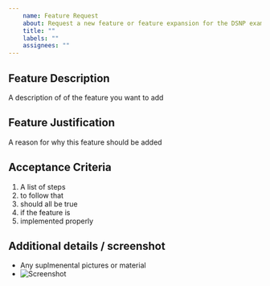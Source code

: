 ```yaml
---
    name: Feature Request
    about: Request a new feature or feature expansion for the DSNP example client
    title: ""
    labels: ""
    assignees: ""
---
```



Feature Description
---------------
A description of of the feature you want to add


Feature Justification
---------------
A reason for why this feature should be added


Acceptance Criteria
---------------
1. A list of steps
2. to follow that 
3. should all be true
4. if the feature is 
5. implemented properly


Additional details / screenshot
---------------
- Any suplmenental pictures or material
- ![Screenshot]()